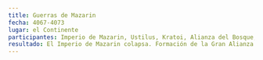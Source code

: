 ```yaml
---
title: Guerras de Mazarin
fecha: 4067-4073
lugar: el Continente
participantes: Imperio de Mazarin, Ustilus, Kratoi, Alianza del Bosque, Iskaria, Confederación Élfica, Reinos Libres
resultado: El Imperio de Mazarin colapsa. Formación de la Gran Alianza Continental. Nacimiento del Imperio Shinri. Inicio de la ocupación de Kratoi.
---
```


